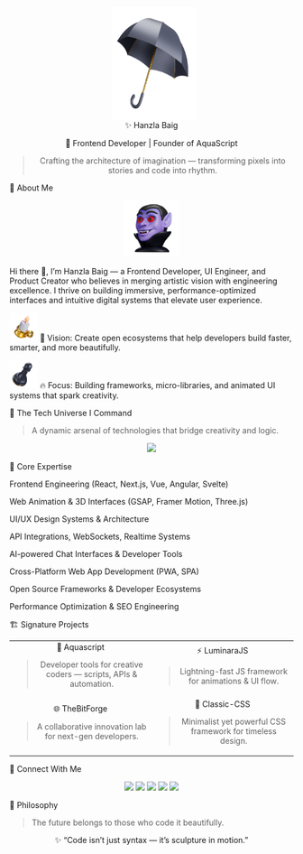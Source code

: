 <center> <div align="center"> &nbsp;  <img src="3dicons-umbrella-dynamic-premium.png" height="200" width="150" align="center"> </div></center>


<div align="center">✨ Hanzla Baig

💎 Frontend Developer | Founder of AquaScript

> Crafting the architecture of imagination — transforming pixels into stories and code into rhythm.





    

</div>


🚀 About Me 


<div align="center"> 
<img src="3dicons-vamp-dynamic-color.png" height="100" width="100">
</div>


Hi there 👋, I’m Hanzla Baig — a Frontend Developer, UI Engineer, and Product Creator who believes in merging artistic vision with engineering excellence.
I thrive on building immersive, performance-optimized interfaces and intuitive digital systems that elevate user experience.

<img src="3dicons-candle-dynamic-color (1).png" style="height: 50px; width: 50px;"> 💭 Vision: Create open ecosystems that help developers build faster, smarter, and more beautifully. 

<img src="3dicons-chess-dynamic-premium.png" style="height: 50px; width: 50px;">  🔥 Focus: Building frameworks, micro-libraries, and animated UI systems that spark creativity.




🧠 The Tech Universe I Command

> A dynamic arsenal of technologies that bridge creativity and logic.



<p align="center">
<img src="https://skillicons.dev/icons?i=html,css,js,ts,bootstrap,tailwind,react,next,vue,nuxt,angular,svelte,astro,redux,nodejs,express,graphql,python,django,flask,mongodb,mysql,firebase,git,github,linux,vscode,figma,ps,ai,postman,docker,kubernetes,aws,vercel,netlify,threejs,webpack,babel,npm,yarn,deno,emotion,sass,styledcomponents,androidstudio,java,cpp,cs,php,laravel,solidity,flutter,swift,go,rust,c,unity,prisma,blender,ai,opencv,pytorch,tensorflow" />
</p>💼 Core Expertise

Frontend Engineering (React, Next.js, Vue, Angular, Svelte)

Web Animation & 3D Interfaces (GSAP, Framer Motion, Three.js)

UI/UX Design Systems & Architecture

API Integrations, WebSockets, Realtime Systems

AI-powered Chat Interfaces & Developer Tools

Cross-Platform Web App Development (PWA, SPA)

Open Source Frameworks & Developer Ecosystems

Performance Optimization & SEO Engineering





🏗️ Signature Projects

<table align="center">
<tr>
<td width="50%" align="center">🚀 Aquascript

> Developer tools for creative coders — scripts, APIs & automation.





</td>
<td width="50%" align="center">⚡ LuminaraJS

> Lightning-fast JS framework for animations & UI flow.





</td>
</tr>
<tr>
<td width="50%" align="center">🌐 TheBitForge

> A collaborative innovation lab for next-gen developers.





</td>
<td width="50%" align="center">🎨 Classic-CSS

> Minimalist yet powerful CSS framework for timeless design.





</td>
</tr>
</table>






💬 Connect With Me

<p align="center">
<a href="mailto:hanzlabaig917@gmail.com"><img src="https://img.shields.io/badge/Email-hanzlabaig917@gmail.com-red?style=for-the-badge&logo=gmail" /></a>
<a href="https://wa.me/923168021109"><img src="https://img.shields.io/badge/WhatsApp-Chat%20Now-brightgreen?style=for-the-badge&logo=whatsapp" /></a>
<a href="https://dev.to/hanzla-baig"><img src="https://img.shields.io/badge/dev.to-Follow-black?style=for-the-badge&logo=dev.to" /></a>
<a href="https://linkedin.com/in/hanzla-baig"><img src="https://img.shields.io/badge/LinkedIn-HanzlaBaig-blue?style=for-the-badge&logo=linkedin" /></a>
<a href="https://aquascript.xyz"><img src="https://img.shields.io/badge/Website-AquaScript-blue?style=for-the-badge&logo=firefox" /></a>
</p>


🌠 Philosophy

> The future belongs to those who code it beautifully.



<div align="center">

</div>


<div align="center">✨ “Code isn’t just syntax — it’s sculpture in motion.”

</div>
